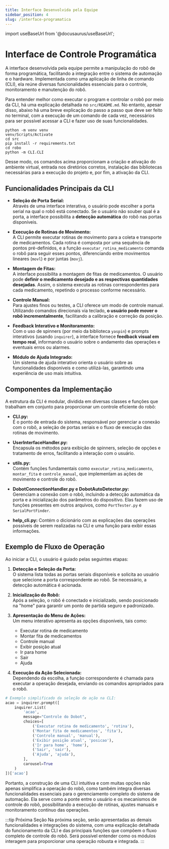 ```yaml
---
title: Interface Desenvolvida pela Equipe
sidebar_position: 4
slug: /interface-programatica
---
```


import useBaseUrl from '@docusaurus/useBaseUrl';

# Interface de Controle Programática

A interface desenvolvida pela equipe permite a manipulação do robô de forma programática, facilitando a integração entre o sistema de automação e o hardware. Implementada como uma aplicação de linha de comando (CLI), ela reúne diversas funcionalidades essenciais para o controle, monitoramento e manutenção do robô.

Para entender melhor como executar o program e controlar o robô por meio da CLI, há uma explicação detalhada no `src/README.md`. No entanto, apesar disso, abaixo há uma breve explicação do passo a passo que deve ser feito no terminal, com a execução de um comando de cada vez, necessários para ser possível acessar a CLI e fazer uso de suas funcionalidades.

```
python -m venv venv
venv/Scripts/Activate
cd src
pip install -r requirements.txt
cd robo
python -m CLI.CLI
```

Desse modo, os comandos acima proporcionam a criação e ativação do ambiente virtual, entrada nos diretórios corretos, instalação das bibliotecas necessárias para a execução do projeto e, por fim, a ativação da CLI.

## Funcionalidades Principais da CLI

- **Seleção de Porta Serial:**  
  Através de uma interface interativa, o usuário pode escolher a porta serial na qual o robô está conectado. Se o usuário não souber qual é a porta, a interface possibilita a **detecção automática** do robô nas portas disponíveis.

- **Execução de Rotinas de Movimento:**  
  A CLI permite executar rotinas de movimento para a coleta e transporte de medicamentos. Cada rotina é composta por uma sequência de pontos pré-definidos, e a função `executar_rotina_medicamento` comanda o robô para seguir esses pontos, diferenciando entre movimentos lineares (`movl`) e por juntas (`movj`).

- **Montagem de Fitas:**  
  A interface possibilita a montagem de fitas de medicamentos. O usuário pode **definir o medicamento desejado e as respectivas quantidades desejadas**. Assim, o sistema executa as rotinas correspondentes para cada medicamento, repetindo o processo conforme necessário.

- **Controle Manual:**  
  Para ajustes finos ou testes, a CLI oferece um modo de controle manual. Utilizando comandos direcionais via teclado, **o usuário pode mover o robô incrementalmente**, facilitando a calibração e correção da posição.

- **Feedback Interativo e Monitoramento:**  
  Com o uso de spinners (por meio da biblioteca `yaspin`) e prompts interativos (usando `inquirer`), a interface fornece **feedback visual em tempo real**, informando o usuário sobre o andamento das operações e eventuais erros ou alarmes.

- **Módulo de Ajuda Integrado:**  
  Um sistema de ajuda interativo orienta o usuário sobre as funcionalidades disponíveis e como utilizá-las, garantindo uma experiência de uso mais intuitiva.

## Componentes da Implementação

A estrutura da CLI é modular, dividida em diversas classes e funções que trabalham em conjunto para proporcionar um controle eficiente do robô:

- **CLI.py:**  
  É o ponto de entrada do sistema, responsável por gerenciar a conexão com o robô, a seleção de portas seriais e o fluxo de execução das rotinas de movimento.

- **UserInterfaceHandler.py:**  
  Encapsula os métodos para exibição de spinners, seleção de opções e tratamento de erros, facilitando a interação com o usuário.

- **utils.py:**  
  Contém funções fundamentais como `executar_rotina_medicamento`, `montar_fita` e `controle_manual`, que implementam as ações de movimento e controle do robô.

- **DobotConnectionHandler.py e DobotAutoDetector.py:**  
  Gerenciam a conexão com o robô, incluindo a detecção automática da porta e a inicialização dos parâmetros do dispositivo. Elas fazem uso de funções presentes em outros arquivos, como `PortTester.py` e `SerialPortFinder`. 

- **help_cli.py:**
  Contém o dicionário com as explicações das operações possíveis de serem realizadas na CLI e uma função para exibir essas informações.  

## Exemplo de Fluxo de Operação

Ao iniciar a CLI, o usuário é guiado pelas seguintes etapas:

1. **Detecção e Seleção da Porta:**  
   O sistema lista todas as portas seriais disponíveis e solicita ao usuário que selecione a porta correspondente ao robô. Se necessário, a detecção automática é acionada.

2. **Inicialização do Robô:**  
   Após a seleção, o robô é conectado e inicializado, sendo posicionado na "home" para garantir um ponto de partida seguro e padronizado.

3. **Apresentação do Menu de Ações:**  
   Um menu interativo apresenta as opções disponíveis, tais como:
   - Executar rotina de medicamento
   - Montar fita de medicamentos
   - Controle manual
   - Exibir posição atual
   - Ir para home
   - Sair
   - Ajuda

4. **Execução da Ação Selecionada:**  
   Dependendo da escolha, a função correspondente é chamada para executar a operação desejada, enviando os comandos apropriados para o robô.

```python
# Exemplo simplificado da seleção de ação na CLI:
acao = inquirer.prompt([
    inquirer.List(
        'acao',
        message="Controle do Dobot",
        choices=[
            ('Executar rotina de medicamento', 'rotina'),
            ('Montar fita de medicamentos', 'fita'),
            ('Controle manual', 'manual'),
            ('Exibir posição atual', 'posicao'),
            ('Ir para home', 'home'),
            ('Sair', 'sair'),
            ('Ajuda', 'ajuda'),
        ],
        carousel=True
    )
])['acao']
```

Portanto, a construção de uma CLI intuitiva e com muitas opções não apenas simplifica a operação do robô, como também integra diversas funcionalidades essenciais para o gerenciamento completo do sistema de automação. Ela serve como a ponte entre o usuário e os mecanismos de controle do robô, possibilitando a execução de rotinas, ajustes manuais e monitoramento contínuo das operações.

:::tip Próxima Seção 
Na próxima seção, serão apresentadas as demais funcionalidades e integrações do sistema, com uma explicação detalhada do funcionamento da CLI e das principais funções que compõem o fluxo completo de controle do robô. Será possível entender como os módulos interagem para proporcionar uma operação robusta e integrada. 
:::
